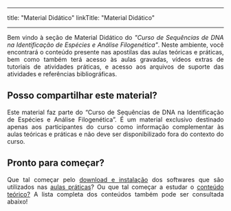 
---
title: "Material Didático"
linkTitle: "Material Didático"

---
<div align="justify">
Bem vindo à seção de Material Didático do <i>"Curso de Sequências de DNA na Identificação de Espécies e Análise Filogenética"</i>. Neste ambiente, você encontrará o conteúdo presente nas apostilas das aulas teóricas e práticas, bem como também terá acesso às aulas gravadas, vídeos extras de tutoriais de atividades práticas, e acesso aos arquivos de suporte das atividades e referências bibliográficas.
</div>

## Posso compartilhar este material?

<div align="justify">
Este material faz parte do “Curso de Sequências de DNA na Identificação de Espécies e Análise Filogenética”. É um material exclusivo destinado apenas aos participantes do curso como informação complementar às aulas teóricas e práticas e não deve ser disponibilizado fora do contexto do curso.
</div>

## Pronto para começar?

<div align="justify">
Que tal começar pelo <a href="https://cursodefilogeniaufpr.netlify.app/turma_02/download">download e instalação</a> dos softwares que são utilizados nas <a href="https://cursodefilogeniaufpr.netlify.app/turma_02/praticas">aulas práticas</a>? Ou que tal começar a estudar o <a href="https://cursodefilogeniaufpr.netlify.app/turma_02/teoricas">conteúdo teórico?</a> A lista completa dos conteúdos também pode ser consultada abaixo!
</div>

